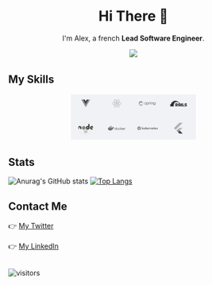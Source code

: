 
<h1 align=center>Hi There 👋</h1>

<p align=center>
  I'm Alex, a french <strong>Lead Software Engineer</strong>.
</p>

<p align=center>
<img width="25%" src="https://avatars.githubusercontent.com/u/1835726?v=4"></img>
</p>


## My Skills
<p align=center>
<img src="skills.png" width="50%"></img>
</p>

## Stats

![Anurag's GitHub stats](https://github-readme-stats.vercel.app/api?username=alxlion&theme=dracula)
[![Top Langs](https://github-readme-stats.vercel.app/api/top-langs/?username=alxlion&theme=dracula)](https://github.com/anuraghazra/github-readme-stats)

## Contact Me

:point_right: [My Twitter](https://twitter.com/alexlionco)<br><br>
:point_right: [My LinkedIn](https://www.linkedin.com/in/alexlion)<br><br>

![visitors](https://visitor-badge.glitch.me/badge?page_id=alxlion.alxlion)
